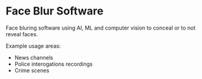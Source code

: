 
# Face Blur Software

Face bluring software using AI, ML and computer vision to conceal or to not reveal faces.

Example usage areas:
- News channels
- Police interogations recordings
- Crime scenes
